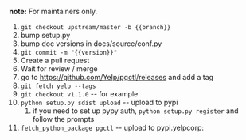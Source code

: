 **note:** For maintainers only.

1. `git checkout upstream/master -b {{branch}}`
2. bump setup.py
3. bump doc versions in docs/source/conf.py
4. `git commit -m "{{version}}"`
5. Create a pull request
6. Wait for review / merge
7. go to https://github.com/Yelp/pgctl/releases and add a tag
8. `git fetch yelp --tags`
9. `git checkout v1.1.0`   --  for example
10. `python setup.py sdist upload` -- upload to pypi
    1. if you need to set up pypy auth, `python setup.py register` and follow the prompts
11. `fetch_python_package pgctl` -- upload to pypi.yelpcorp:  
